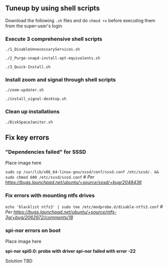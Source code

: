 ## Tuneup by using shell scripts

Download the following `.sh` files and do `chmod +x` before executing them from the super-user's login

### Execute 3 comprehensive shell scripts

`./1_DisableUnnecessaryServices.sh`

`./2_Purge-snapd-install-apt-equivalents.sh`

`./3_Quick-Install.sh`

### Install zoom and signal through shell scripts

`./zoom-updater.sh`

`./install_signal-desktop.sh`

### Clean up installations

`./DiskSpaceJanitor.sh`


## Fix key errors

### "Dependencies failed" for SSSD

Place image here

`sudo cp /usr/lib/x86_64-linux-gnu/sssd/conf/sssd.conf /etc/sssd/. && sudo chmod 600 /etc/sssd/sssd.conf` # *Per https://bugs.launchpad.net/ubuntu/+source/sssd/+bug/2048436*

### Fix errors with mounting ntfs drives

`echo 'blacklist ntfs3' | sudo tee /etc/modprobe.d/disable-ntfs3.conf` # *Per https://bugs.launchpad.net/ubuntu/+source/ntfs-3g/+bug/2062972/comments/18*

### spi-nor errors on boot

Place image here

**spi-nor spi0.0: probe with driver spi-nor failed with error -22**

Solution TBD
